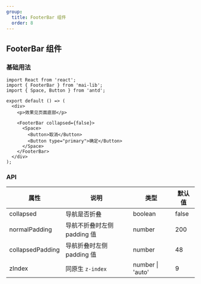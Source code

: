 ```yaml
---
group:
  title: FooterBar 组件
  order: 8
---
```


## FooterBar 组件

### 基础用法

```tsx
import React from 'react';
import { FooterBar } from 'mai-lib';
import { Space, Button } from 'antd';

export default () => (
  <div>
    <p>效果见页面底部</p>

    <FooterBar collapsed={false}>
      <Space>
        <Button>取消</Button>
        <Button type="primary">确定</Button>
      </Space>
    </FooterBar>
  </div>
);
```

### API

| 属性             | 说明                        | 类型             | 默认值 |
| ---------------- | --------------------------- | ---------------- | ------ |
| collapsed        | 导航是否折叠                | boolean          | false  |
| normalPadding    | 导航不折叠时左侧 padding 值 | number           | 200    |
| collapsedPadding | 导航折叠时左侧 padding 值   | number           | 48     |
| zIndex           | 同原生 `z-index`            | number \| 'auto' | 9      |

